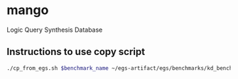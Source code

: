 # mango
Logic Query Synthesis Database

## Instructions to use copy script

```bash
./cp_from_egs.sh $benchmark_name ~/egs-artifact/egs/benchmarks/kd_bench/ ~/egs-artifact/ilasp/benchmarks/specific/kd_bench/
```